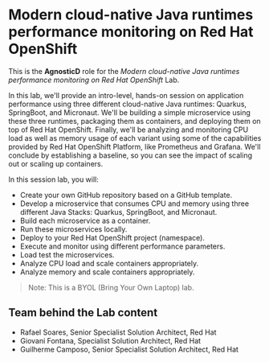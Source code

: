 # Modern cloud-native Java runtimes performance monitoring on Red Hat OpenShift

This is the **AgnosticD** role for the *Modern cloud-native Java runtimes performance monitoring on Red Hat OpenShift* Lab.

In this lab, we'll provide an intro-level, hands-on session on application performance using three different cloud-native Java runtimes: Quarkus, SpringBoot, and Micronaut. We'll be building a simple microservice using these three runtimes, packaging them as containers, and deploying them on top of Red Hat OpenShift. Finally, we'll be analyzing and monitoring CPU load as well as memory usage of each variant using some of the capabilities provided by Red Hat OpenShift Platform, like Prometheus and Grafana. We'll conclude by establishing a baseline, so you can see the impact of scaling out or scaling up containers.

In this session lab, you will:

 * Create your own GitHub repository based on a GitHub template.
 * Develop a microservice that consumes CPU and memory using three different Java Stacks: Quarkus, SpringBoot, and Micronaut.
 * Build each microservice as a container.
 * Run these microservices locally.
 * Deploy to your Red Hat OpenShift project (namespace).
 * Execute and monitor using different performance parameters.
 * Load test the microservices.
 * Analyze CPU load and scale containers appropriately.
 * Analyze memory and scale containers appropriately.

> Note: This is a BYOL (Bring Your Own Laptop) lab.

 ## Team behind the Lab content
 * Rafael Soares, Senior Specialist Solution Architect, Red Hat
 * Giovani Fontana, Specialist Solution Architect, Red Hat
 * Guilherme Camposo, Senior Specialist Solution Architect, Red Hat